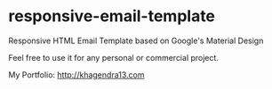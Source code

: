 # responsive-email-template
Responsive HTML Email Template based on Google's Material Design

Feel free to use it for any personal or commercial project.

My Portfolio: http://khagendra13.com

